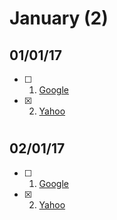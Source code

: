 
# January (2)

## 01/01/17

- [ ] 1. [Google](http://google.com)
- [x] 2. [Yahoo](http://yahoo.com)

#

## 02/01/17

- [ ] 1. [Google](http://google.com)
- [x] 2. [Yahoo](http://yahoo.com)
